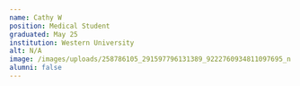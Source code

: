 ```yaml
---
name: Cathy W
position: Medical Student
graduated: May 25
institution: Western University
alt: N/A
image: /images/uploads/258786105_291597796131389_9222760934811097695_n.jpg
alumni: false
---
```

